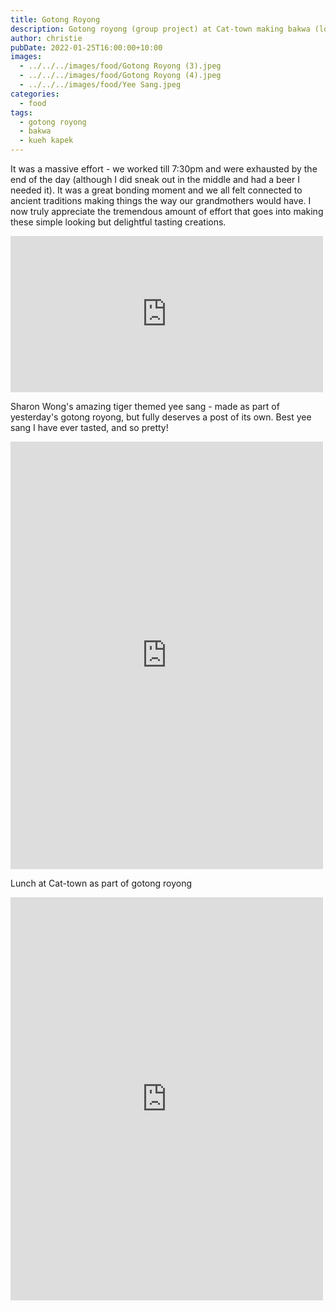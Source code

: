 ```yaml
---
title: Gotong Royong
description: Gotong royong (group project) at Cat-town making bakwa (loong yoke) and kueh kapek (love letters)
author: christie
pubDate: 2022-01-25T16:00:00+10:00
images:
  - ../../../images/food/Gotong Royong (3).jpeg
  - ../../../images/food/Gotong Royong (4).jpeg
  - ../../../images/food/Yee Sang.jpeg
categories:
  - food
tags:
  - gotong royong
  - bakwa
  - kueh kapek
---
```


It was a massive effort - we worked till 7:30pm and were exhausted by the end of the day (although I did sneak out in the middle and had a beer I needed it). It was a great bonding moment and we all felt connected to ancient traditions making things the way our grandmothers would have. I now truly appreciate the tremendous amount of effort that goes into making these simple looking but delightful tasting creations.

<iframe src="https://www.facebook.com/plugins/post.php?href=https%3A%2F%2Fwww.facebook.com%2Fchris1.tham%2Fposts%2Fpfbid0F1ZQjtC5xu9yAoCVknUBSWSsnv6dcTDJBXSnTZFdSiz8b2R9U9kvBZU3W6zZF3j9l&show_text=true&width=500" width="500" height="250" style="border:none;overflow:hidden" scrolling="no" frameborder="0" allowfullscreen="true" allow="autoplay; clipboard-write; encrypted-media; picture-in-picture; web-share"></iframe>

Sharon Wong's amazing tiger themed yee sang - made as part of yesterday's gotong royong, but fully deserves a post of its own. Best yee sang I have ever tasted, and so pretty!

<iframe src="https://www.facebook.com/plugins/post.php?href=https%3A%2F%2Fwww.facebook.com%2Fchris1.tham%2Fposts%2Fpfbid025hd7FSF4qGVAvBv6cxwLQQawWa1BaW7yTxU5b4bTAAqECAjFNGVB6umM99h8XVY5l&show_text=true&width=500" width="500" height="684" style="border:none;overflow:hidden" scrolling="no" frameborder="0" allowfullscreen="true" allow="autoplay; clipboard-write; encrypted-media; picture-in-picture; web-share"></iframe>

Lunch at Cat-town as part of gotong royong

<iframe src="https://www.facebook.com/plugins/post.php?href=https%3A%2F%2Fwww.facebook.com%2Fchris1.tham%2Fposts%2Fpfbid02wG9E3rd2SxFLxRriNJkW5mEcenEqtdCqRDNcwzytkNVScS7cG6cfra2qrA476Jh7l&show_text=true&width=500" width="500" height="645" style="border:none;overflow:hidden" scrolling="no" frameborder="0" allowfullscreen="true" allow="autoplay; clipboard-write; encrypted-media; picture-in-picture; web-share"></iframe>
